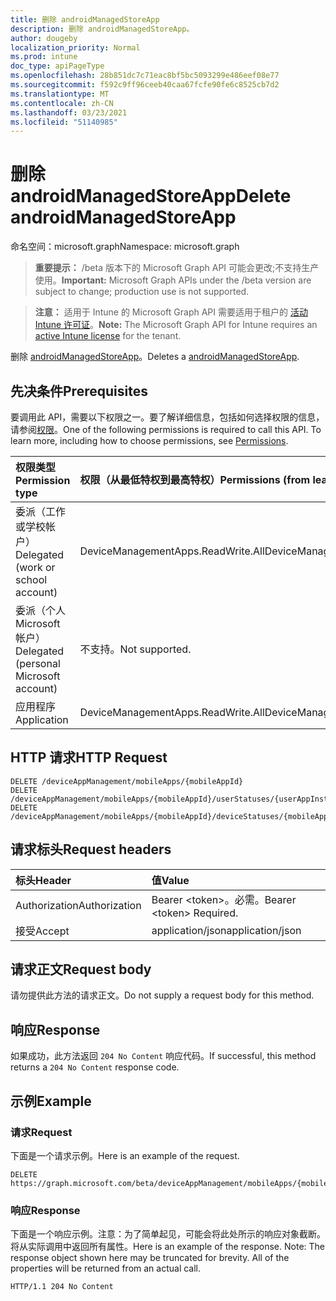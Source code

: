 ```yaml
---
title: 删除 androidManagedStoreApp
description: 删除 androidManagedStoreApp。
author: dougeby
localization_priority: Normal
ms.prod: intune
doc_type: apiPageType
ms.openlocfilehash: 28b851dc7c71eac8bf5bc5093299e486eef08e77
ms.sourcegitcommit: f592c9ff96ceeb40caa67fcfe90fe6c8525cb7d2
ms.translationtype: MT
ms.contentlocale: zh-CN
ms.lasthandoff: 03/23/2021
ms.locfileid: "51140985"
---
```

# <a name="delete-androidmanagedstoreapp"></a><span data-ttu-id="7c15f-103">删除 androidManagedStoreApp</span><span class="sxs-lookup"><span data-stu-id="7c15f-103">Delete androidManagedStoreApp</span></span>

<span data-ttu-id="7c15f-104">命名空间：microsoft.graph</span><span class="sxs-lookup"><span data-stu-id="7c15f-104">Namespace: microsoft.graph</span></span>

> <span data-ttu-id="7c15f-105">**重要提示：** /beta 版本下的 Microsoft Graph API 可能会更改;不支持生产使用。</span><span class="sxs-lookup"><span data-stu-id="7c15f-105">**Important:** Microsoft Graph APIs under the /beta version are subject to change; production use is not supported.</span></span>

> <span data-ttu-id="7c15f-106">**注意：** 适用于 Intune 的 Microsoft Graph API 需要适用于租户的 [活动 Intune 许可证](https://go.microsoft.com/fwlink/?linkid=839381)。</span><span class="sxs-lookup"><span data-stu-id="7c15f-106">**Note:** The Microsoft Graph API for Intune requires an [active Intune license](https://go.microsoft.com/fwlink/?linkid=839381) for the tenant.</span></span>

<span data-ttu-id="7c15f-107">删除 [androidManagedStoreApp](../resources/intune-apps-androidmanagedstoreapp.md)。</span><span class="sxs-lookup"><span data-stu-id="7c15f-107">Deletes a [androidManagedStoreApp](../resources/intune-apps-androidmanagedstoreapp.md).</span></span>

## <a name="prerequisites"></a><span data-ttu-id="7c15f-108">先决条件</span><span class="sxs-lookup"><span data-stu-id="7c15f-108">Prerequisites</span></span>
<span data-ttu-id="7c15f-p101">要调用此 API，需要以下权限之一。要了解详细信息，包括如何选择权限的信息，请参阅[权限](/graph/permissions-reference)。</span><span class="sxs-lookup"><span data-stu-id="7c15f-p101">One of the following permissions is required to call this API. To learn more, including how to choose permissions, see [Permissions](/graph/permissions-reference).</span></span>

|<span data-ttu-id="7c15f-111">权限类型</span><span class="sxs-lookup"><span data-stu-id="7c15f-111">Permission type</span></span>|<span data-ttu-id="7c15f-112">权限（从最低特权到最高特权）</span><span class="sxs-lookup"><span data-stu-id="7c15f-112">Permissions (from least to most privileged)</span></span>|
|:---|:---|
|<span data-ttu-id="7c15f-113">委派（工作或学校帐户）</span><span class="sxs-lookup"><span data-stu-id="7c15f-113">Delegated (work or school account)</span></span>|<span data-ttu-id="7c15f-114">DeviceManagementApps.ReadWrite.All</span><span class="sxs-lookup"><span data-stu-id="7c15f-114">DeviceManagementApps.ReadWrite.All</span></span>|
|<span data-ttu-id="7c15f-115">委派（个人 Microsoft 帐户）</span><span class="sxs-lookup"><span data-stu-id="7c15f-115">Delegated (personal Microsoft account)</span></span>|<span data-ttu-id="7c15f-116">不支持。</span><span class="sxs-lookup"><span data-stu-id="7c15f-116">Not supported.</span></span>|
|<span data-ttu-id="7c15f-117">应用程序</span><span class="sxs-lookup"><span data-stu-id="7c15f-117">Application</span></span>|<span data-ttu-id="7c15f-118">DeviceManagementApps.ReadWrite.All</span><span class="sxs-lookup"><span data-stu-id="7c15f-118">DeviceManagementApps.ReadWrite.All</span></span>|

## <a name="http-request"></a><span data-ttu-id="7c15f-119">HTTP 请求</span><span class="sxs-lookup"><span data-stu-id="7c15f-119">HTTP Request</span></span>
<!-- {
  "blockType": "ignored"
}
-->
``` http
DELETE /deviceAppManagement/mobileApps/{mobileAppId}
DELETE /deviceAppManagement/mobileApps/{mobileAppId}/userStatuses/{userAppInstallStatusId}/app
DELETE /deviceAppManagement/mobileApps/{mobileAppId}/deviceStatuses/{mobileAppInstallStatusId}/app
```

## <a name="request-headers"></a><span data-ttu-id="7c15f-120">请求标头</span><span class="sxs-lookup"><span data-stu-id="7c15f-120">Request headers</span></span>
|<span data-ttu-id="7c15f-121">标头</span><span class="sxs-lookup"><span data-stu-id="7c15f-121">Header</span></span>|<span data-ttu-id="7c15f-122">值</span><span class="sxs-lookup"><span data-stu-id="7c15f-122">Value</span></span>|
|:---|:---|
|<span data-ttu-id="7c15f-123">Authorization</span><span class="sxs-lookup"><span data-stu-id="7c15f-123">Authorization</span></span>|<span data-ttu-id="7c15f-124">Bearer &lt;token&gt;。必需。</span><span class="sxs-lookup"><span data-stu-id="7c15f-124">Bearer &lt;token&gt; Required.</span></span>|
|<span data-ttu-id="7c15f-125">接受</span><span class="sxs-lookup"><span data-stu-id="7c15f-125">Accept</span></span>|<span data-ttu-id="7c15f-126">application/json</span><span class="sxs-lookup"><span data-stu-id="7c15f-126">application/json</span></span>|

## <a name="request-body"></a><span data-ttu-id="7c15f-127">请求正文</span><span class="sxs-lookup"><span data-stu-id="7c15f-127">Request body</span></span>
<span data-ttu-id="7c15f-128">请勿提供此方法的请求正文。</span><span class="sxs-lookup"><span data-stu-id="7c15f-128">Do not supply a request body for this method.</span></span>

## <a name="response"></a><span data-ttu-id="7c15f-129">响应</span><span class="sxs-lookup"><span data-stu-id="7c15f-129">Response</span></span>
<span data-ttu-id="7c15f-130">如果成功，此方法返回 `204 No Content` 响应代码。</span><span class="sxs-lookup"><span data-stu-id="7c15f-130">If successful, this method returns a `204 No Content` response code.</span></span>

## <a name="example"></a><span data-ttu-id="7c15f-131">示例</span><span class="sxs-lookup"><span data-stu-id="7c15f-131">Example</span></span>

### <a name="request"></a><span data-ttu-id="7c15f-132">请求</span><span class="sxs-lookup"><span data-stu-id="7c15f-132">Request</span></span>
<span data-ttu-id="7c15f-133">下面是一个请求示例。</span><span class="sxs-lookup"><span data-stu-id="7c15f-133">Here is an example of the request.</span></span>
``` http
DELETE https://graph.microsoft.com/beta/deviceAppManagement/mobileApps/{mobileAppId}
```

### <a name="response"></a><span data-ttu-id="7c15f-134">响应</span><span class="sxs-lookup"><span data-stu-id="7c15f-134">Response</span></span>
<span data-ttu-id="7c15f-p102">下面是一个响应示例。注意：为了简单起见，可能会将此处所示的响应对象截断。将从实际调用中返回所有属性。</span><span class="sxs-lookup"><span data-stu-id="7c15f-p102">Here is an example of the response. Note: The response object shown here may be truncated for brevity. All of the properties will be returned from an actual call.</span></span>
``` http
HTTP/1.1 204 No Content
```




